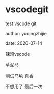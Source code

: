 # vscodegit
test vscode git

author: yuqingzhijie

date: 2020-07-14

辣鸡vscode

草泥马

测试乌龟
真香

不想用了
最后一次
